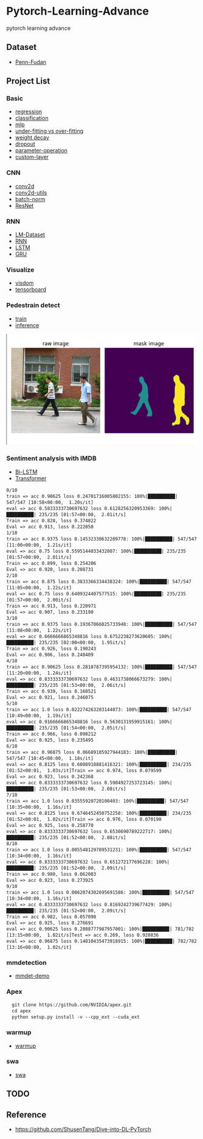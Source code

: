 # Pytorch-Learning-Advance
pytorch learning advance


## Dataset
* [Penn-Fudan](https://www.cis.upenn.edu/~jshi/ped_html/)

## Project List
### Basic
* [regression](https://github.com/alexchungio/Pytorch-Learning-Advance/blob/master/Grammar/regression.py)
* [classification](https://github.com/alexchungio/Pytorch-Learning-Advance/blob/master/Grammar/classification.py)
* [mlp](https://github.com/alexchungio/Pytorch-Learning-Advance/blob/master/Grammar/mlp.py)
* [under-fitting vs over-fitting](https://github.com/alexchungio/Pytorch-Learning-Advance/blob/master/Grammar/under_over_fitting.ipynb)
* [weight decay](https://github.com/alexchungio/Pytorch-Learning-Advance/blob/master/Grammar/weight_decay.ipynb)
* [dropout](https://github.com/alexchungio/Pytorch-Learning-Advance/blob/master/Grammar/dropout.ipynb)
* [parameter-operation](https://github.com/alexchungio/Pytorch-Learning-Advance/blob/master/Grammar/parameters.ipynb)
* [custom-layer](https://github.com/alexchungio/Pytorch-Learning-Advance/blob/master/Grammar/custom_layer.ipynb)

### CNN
* [conv2d](https://github.com/alexchungio/Pytorch-Learning-Advance/blob/master/Grammar/conv2d.ipynb)
* [conv2d-utils](https://github.com/alexchungio/Pytorch-Learning-Advance/blob/master/Grammar/conv2d_utils.ipynb)
* [batch-norm](https://github.com/alexchungio/Pytorch-Learning-Advance/blob/master/Grammar/batch_norm.ipynb)
* [ResNet](https://github.com/alexchungio/Pytorch-Learning-Advance/blob/master/Grammar/ResNet.ipynb)

### RNN
* [LM-Dataset](https://github.com/alexchungio/Pytorch-Learning-Advance/blob/master/Grammar/language_model_dataset.ipynb)
* [RNN](https://github.com/alexchungio/Pytorch-Learning-Advance/blob/master/Grammar/RNN.ipynb)
* [LSTM](https://github.com/alexchungio/Pytorch-Learning-Advance/blob/master/Grammar/LSTM.ipynb)
* [GRU](https://github.com/alexchungio/Pytorch-Learning-Advance/blob/master/Grammar/GRU.ipynb)

### Visualize
* [visdom](https://github.com/alexchungio/Pytorch-Learning-Advance/blob/master/Grammar/visdom_mnist.py)
* [tensorboard](https://github.com/alexchungio/Pytorch-Learning-Advance/blob/master/Grammar/tensorboard_cifar10.py)

### Pedestrain detect
* [train](https://github.com/alexchungio/Pytorch-Learning-Advance/blob/master/pedestrian_detection/train.py)
* [inference](https://github.com/alexchungio/Pytorch-Learning-Advance/blob/master/pedestrian_detection/inference.py)

![pedestrain demo](./Docs/pedestrain_demo.png)

### Sentiment analysis with IMDB 
* [Bi-LSTM](https://github.com/alexchungio/Pytorch-Learning-Advance/blob/master/sentiment_analysis/bidirected_lstm.py)
* [Transformer](https://github.com/alexchungio/Pytorch-Learning-Advance/blob/master/sentiment_analysis/gru_with_transformer.py)
```shell script
0/10
train => acc 0.90625 loss 0.24701716005802155: 100%|██████████| 547/547 [10:58<00:00,  1.20s/it]
eval => acc 0.5833333730697632 loss 0.6128256320953369: 100%|██████████| 235/235 [01:57<00:00,  2.01it/s]
Train => acc 0.828, loss 0.374822
Eval => acc 0.913, loss 0.222050
1/10
train => acc 0.9375 loss 0.14532330632209778: 100%|██████████| 547/547 [11:00<00:00,  1.21s/it]
eval => acc 0.75 loss 0.5595144033432007: 100%|██████████| 235/235 [01:57<00:00,  2.01it/s]
Train => acc 0.899, loss 0.254206
Eval => acc 0.920, loss 0.208731
2/10
train => acc 0.875 loss 0.3833366334438324: 100%|██████████| 547/547 [11:05<00:00,  1.22s/it]
eval => acc 0.75 loss 0.6409324407577515: 100%|██████████| 235/235 [01:57<00:00,  2.00it/s]
Train => acc 0.913, loss 0.220971
Eval => acc 0.907, loss 0.233190
3/10
train => acc 0.9375 loss 0.19367066025733948: 100%|██████████| 547/547 [11:08<00:00,  1.22s/it]
eval => acc 0.6666666865348816 loss 0.6752238273620605: 100%|██████████| 235/235 [02:00<00:00,  1.95it/s]
Train => acc 0.926, loss 0.190243
Eval => acc 0.906, loss 0.248409
4/10
train => acc 0.90625 loss 0.2818787395954132: 100%|██████████| 547/547 [11:20<00:00,  1.24s/it]
eval => acc 0.8333333730697632 loss 0.4631738066673279: 100%|██████████| 235/235 [01:53<00:00,  2.06it/s]
Train => acc 0.939, loss 0.160521
Eval => acc 0.921, loss 0.246075
5/10
train => acc 1.0 loss 0.022274263203144073: 100%|██████████| 547/547 [10:49<00:00,  1.19s/it]
eval => acc 0.9166666865348816 loss 0.5630131959915161: 100%|██████████| 235/235 [01:54<00:00,  2.05it/s]
Train => acc 0.966, loss 0.098212
Eval => acc 0.925, loss 0.235495
6/10
train => acc 0.96875 loss 0.06689105927944183: 100%|██████████| 547/547 [10:45<00:00,  1.18s/it]
eval => acc 0.8125 loss 0.6008918881416321: 100%|█████████▉| 234/235 [01:52<00:01,  1.03s/it]Train => acc 0.974, loss 0.079599
Eval => acc 0.923, loss 0.242368
eval => acc 0.8333333730697632 loss 0.5904927253723145: 100%|██████████| 235/235 [01:53<00:00,  2.08it/s]
7/10
train => acc 1.0 loss 0.03555920720100403: 100%|██████████| 547/547 [10:35<00:00,  1.16s/it]
eval => acc 0.8125 loss 0.6746452450752258: 100%|█████████▉| 234/235 [01:52<00:01,  1.02s/it]Train => acc 0.976, loss 0.070190
Eval => acc 0.925, loss 0.258770
eval => acc 0.8333333730697632 loss 0.6530690789222717: 100%|██████████| 235/235 [01:52<00:00,  2.08it/s]
8/10
train => acc 1.0 loss 0.005548129789531231: 100%|██████████| 547/547 [10:34<00:00,  1.16s/it]
eval => acc 0.8333333730697632 loss 0.651272177696228: 100%|██████████| 235/235 [01:52<00:00,  2.09it/s]
Train => acc 0.980, loss 0.062083
Eval => acc 0.923, loss 0.273925
9/10
train => acc 1.0 loss 0.0062074302695691586: 100%|██████████| 547/547 [10:34<00:00,  1.16s/it]
eval => acc 0.8333333730697632 loss 0.8169242739677429: 100%|██████████| 235/235 [01:52<00:00,  2.09it/s]
Train => acc 0.982, loss 0.057098
Eval => acc 0.925, loss 0.276691
eval => acc 0.90625 loss 0.2808777987957001: 100%|█████████▉| 781/782 [13:15<00:00,  1.02it/s]Test => acc 0.269, loss 0.920836
eval => acc 0.96875 loss 0.14810435473918915: 100%|██████████| 782/782 [13:16<00:00,  1.02s/it]
```
### mmdetection
* [mmdet-demo](https://github.com/alexchungio/Pytorch-Learning-Advance/blob/master/open_mmlab/mmdet_demo.py)

### Apex
```shell script
  git clone https://github.com/NVIDIA/apex.git
  cd apex
  python setup.py install -v --cpp_ext --cuda_ext
```
### warmup 

* [warmup](https://github.com/alexchungio/Pytorch-Learning-Advance/blob/master/Grammar/optimizer_warmup.py)

### swa
* [swa](https://github.com/alexchungio/Pytorch-Learning-Advance/blob/master/Grammar/swa.py)

## TODO

## Reference
* <https://github.com/ShusenTang/Dive-into-DL-PyTorch>